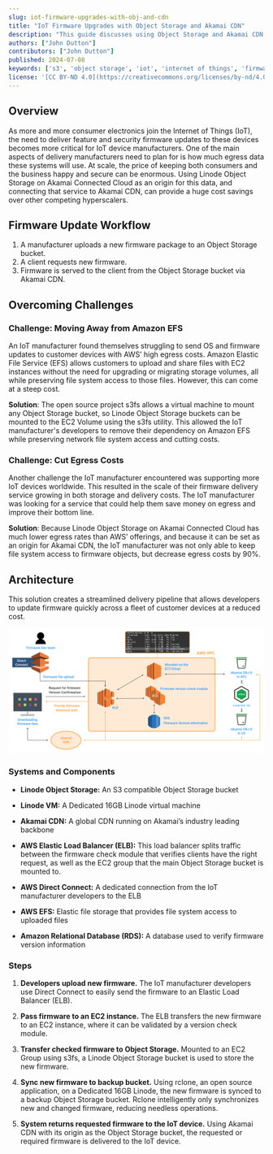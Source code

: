 ```yaml
---
slug: iot-firmware-upgrades-with-obj-and-cdn
title: "IoT Firmware Upgrades with Object Storage and Akamai CDN"
description: "This guide discusses using Object Storage and Akamai CDN to distribute IoT firmware upgrades."
authors: ["John Dutton"]
contributors: ["John Dutton"]
published: 2024-07-08
keywords: ['s3', 'object storage', 'iot', 'internet of things', 'firmware']
license: '[CC BY-ND 4.0](https://creativecommons.org/licenses/by-nd/4.0)'
---
```


## Overview
As more and more consumer electronics join the Internet of Things (IoT), the need to deliver feature and security firmware updates to these devices becomes more critical for IoT device manufacturers. One of the main aspects of delivery manufacturers need to plan for is how much egress data these systems will use. At scale, the price of keeping both consumers and the business happy and secure can be enormous. Using Linode Object Storage on Akamai Connected Cloud as an origin for this data, and connecting that service to Akamai CDN, can provide a huge cost savings over other competing hyperscalers.

## Firmware Update Workflow
1.  A manufacturer uploads a new firmware package to an Object Storage bucket.
1.  A client requests new firmware.
1.  Firmware is served to the client from the Object Storage bucket via Akamai CDN.

## Overcoming Challenges

### Challenge: Moving Away from Amazon EFS

An IoT manufacturer found themselves struggling to send OS and firmware updates to customer devices with AWS’ high egress costs. Amazon Elastic File Service (EFS) allows customers to upload and share files with EC2 instances without the need for upgrading or migrating storage volumes, all while preserving file system access to those files. However, this can come at a steep cost.

**Solution**: The open source project s3fs allows a virtual machine to mount any Object Storage bucket, so Linode Object Storage buckets can be mounted to the EC2 Volume using the s3fs utility. This allowed the IoT manufacturer's developers to remove their dependency on Amazon EFS while preserving network file system access and cutting costs.

### Challenge: Cut Egress Costs

Another challenge the IoT manufacturer encountered was supporting more IoT devices worldwide. This resulted in the scale of their firmware delivery service growing in both storage and delivery costs. The IoT manufacturer was looking for a service that could help them save money on egress and improve their bottom line.

**Solution**: Because Linode Object Storage on Akamai Connected Cloud has much lower egress rates than AWS’ offerings, and because it can be set as an origin for Akamai CDN, the IoT manufacturer was not only able to keep file system access to firmware objects, but decrease egress costs by 90%.

## Architecture

This solution creates a streamlined delivery pipeline that allows developers to update firmware quickly across a fleet of customer devices at a reduced cost.

![A reference architecture depicting IoT firmware upgrade functionality](iot-firmware-upgrade-reference-architecture.svg)

### Systems and Components

- **Linode Object Storage:** An S3 compatible Object Storage bucket

- **Linode VM:** A Dedicated 16GB Linode virtual machine

- **Akamai CDN:** A global CDN running on Akamai’s industry leading backbone

- **AWS Elastic Load Balancer (ELB):** This load balancer splits traffic between the firmware check module that verifies clients have the right request, as well as the EC2 group that the main Object Storage bucket is mounted to.

- **AWS Direct Connect:** A dedicated connection from the IoT manufacturer developers to the ELB

- **AWS EFS:** Elastic file storage that provides file system access to uploaded files

- **Amazon Relational Database (RDS):** A database used to verify firmware version information

### Steps

1.  **Developers upload new firmware.** The IoT manufacturer developers use Direct Connect to easily send the firmware to an Elastic Load Balancer (ELB).

1.  **Pass firmware to an EC2 instance.** The ELB transfers the new firmware to an EC2 instance, where it can be validated by a version check module.

1.  **Transfer checked firmware to Object Storage.** Mounted to an EC2 Group using s3fs, a Linode Object Storage bucket is used to store the new firmware.

1.  **Sync new firmware to backup bucket.** Using rclone, an open source application, on a Dedicated 16GB Linode, the new firmware is synced to a backup Object Storage bucket. Rclone intelligently only synchronizes new and changed firmware, reducing needless operations.

1.  **System returns requested firmware to the IoT device.** Using Akamai CDN with its origin as the  Object Storage bucket, the requested or required firmware is delivered to the IoT device.
